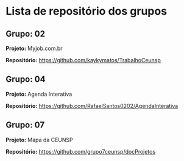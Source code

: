 # Lista de repositório dos grupos
## Grupo: 02
**Projeto:** Myjob.com.br

**Repositório:** https://github.com/kaykymatos/TrabalhoCeunsp
## Grupo: 04
**Projeto:** Agenda Interativa 

**Repositório:** https://github.com/RafaelSantos0202/AgendaInterativa
## Grupo: 07
**Projeto:** Mapa da CEUNSP 

**Repositório:** https://github.com/grupo7ceunsp/docProjetos
